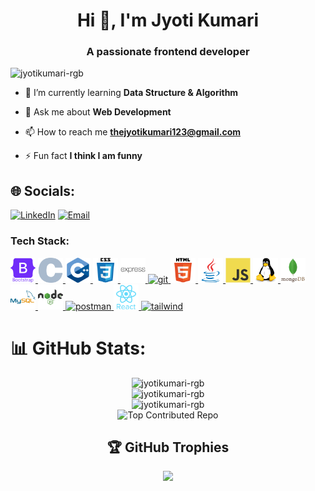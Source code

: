 


<h1 align="center">Hi 👋, I'm Jyoti Kumari</h1>
<h3 align="center">A passionate frontend developer</h3>
<p align="left">
  <img src="https://komarev.com/ghpvc/?username=jyotikumari-rgb&label=Profile%20views&color=0e75b6&style=flat" alt="jyotikumari-rgb" />
</p>

- 🌱 I’m currently learning **Data Structure & Algorithm**

- 💬 Ask me about **Web Development**

- 📫 How to reach me **thejyotikumari123@gmail.com**

- ⚡ Fun fact **I think I am funny**

## 🌐 Socials:
[![LinkedIn](https://img.shields.io/badge/LinkedIn-%230077B5.svg?logo=linkedin&logoColor=white)](https://www.linkedin.com/in/jyoti-kumari-1950a1322)
[![Email](https://img.shields.io/badge/Email-D14836?logo=gmail&logoColor=white)](mailto:thejyotikumari123@gmail.com)




<h3 align="left">Tech Stack:</h3>
<p align="left"> <a href="https://getbootstrap.com" target="_blank" rel="noreferrer"> <img src="https://raw.githubusercontent.com/devicons/devicon/master/icons/bootstrap/bootstrap-plain-wordmark.svg" alt="bootstrap" width="40" height="40"/> </a> <a href="https://www.cprogramming.com/" target="_blank" rel="noreferrer"> <img src="https://raw.githubusercontent.com/devicons/devicon/master/icons/c/c-original.svg" alt="c" width="40" height="40"/> </a> <a href="https://www.w3schools.com/cpp/" target="_blank" rel="noreferrer"> <img src="https://raw.githubusercontent.com/devicons/devicon/master/icons/cplusplus/cplusplus-original.svg" alt="cplusplus" width="40" height="40"/> </a> <a href="https://www.w3schools.com/css/" target="_blank" rel="noreferrer"> <img src="https://raw.githubusercontent.com/devicons/devicon/master/icons/css3/css3-original-wordmark.svg" alt="css3" width="40" height="40"/> </a> <a href="https://expressjs.com" target="_blank" rel="noreferrer"> <img src="https://raw.githubusercontent.com/devicons/devicon/master/icons/express/express-original-wordmark.svg" alt="express" width="40" height="40"/> </a> <a href="https://git-scm.com/" target="_blank" rel="noreferrer"> <img src="https://www.vectorlogo.zone/logos/git-scm/git-scm-icon.svg" alt="git" width="40" height="40"/> </a> <a href="https://www.w3.org/html/" target="_blank" rel="noreferrer"> <img src="https://raw.githubusercontent.com/devicons/devicon/master/icons/html5/html5-original-wordmark.svg" alt="html5" width="40" height="40"/> </a> <a href="https://www.java.com" target="_blank" rel="noreferrer"> <img src="https://raw.githubusercontent.com/devicons/devicon/master/icons/java/java-original.svg" alt="java" width="40" height="40"/> </a> <a href="https://developer.mozilla.org/en-US/docs/Web/JavaScript" target="_blank" rel="noreferrer"> <img src="https://raw.githubusercontent.com/devicons/devicon/master/icons/javascript/javascript-original.svg" alt="javascript" width="40" height="40"/> </a> <a href="https://www.linux.org/" target="_blank" rel="noreferrer"> <img src="https://raw.githubusercontent.com/devicons/devicon/master/icons/linux/linux-original.svg" alt="linux" width="40" height="40"/> </a> <a href="https://www.mongodb.com/" target="_blank" rel="noreferrer"> <img src="https://raw.githubusercontent.com/devicons/devicon/master/icons/mongodb/mongodb-original-wordmark.svg" alt="mongodb" width="40" height="40"/> </a> <a href="https://www.mysql.com/" target="_blank" rel="noreferrer"> <img src="https://raw.githubusercontent.com/devicons/devicon/master/icons/mysql/mysql-original-wordmark.svg" alt="mysql" width="40" height="40"/> </a> <a href="https://nodejs.org" target="_blank" rel="noreferrer"> <img src="https://raw.githubusercontent.com/devicons/devicon/master/icons/nodejs/nodejs-original-wordmark.svg" alt="nodejs" width="40" height="40"/> </a> <a href="https://postman.com" target="_blank" rel="noreferrer"> <img src="https://www.vectorlogo.zone/logos/getpostman/getpostman-icon.svg" alt="postman" width="40" height="40"/> </a> <a href="https://reactjs.org/" target="_blank" rel="noreferrer"> <img src="https://raw.githubusercontent.com/devicons/devicon/master/icons/react/react-original-wordmark.svg" alt="react" width="40" height="40"/> </a> <a href="https://tailwindcss.com/" target="_blank" rel="noreferrer"> <img src="https://www.vectorlogo.zone/logos/tailwindcss/tailwindcss-icon.svg" alt="tailwind" width="40" height="40"/> </a> </p>

# 📊 GitHub Stats:
<div align="center">
  
 <!-- Top Languages -->
<img src="https://github-readme-stats.vercel.app/api/top-langs/?username=jyotikumari-rgb&theme=default&show_icons=true&hide_border=true&layout=compact" alt="jyotikumari-rgb" width="400px" height="200px"/>

<br>

<!-- GitHub Stats -->
<img src="https://github-readme-stats.vercel.app/api?username=jyotikumari-rgb&theme=default&show_icons=true&hide_border=true&count_private=true" alt="jyotikumari-rgb" width="400px" height="200px"/>

<br>

<!-- Contribution Streak -->
<img src="https://github-readme-streak-stats.herokuapp.com?user=jyotikumari-rgb" alt="jyotikumari-rgb" width="400px" height="200px"/>

<br>

<!-- Top Contributed Repos -->
<img src="https://github-contributor-stats.vercel.app/api?username=jyotikumari-rgb&limit=5&theme=default&combine_all_yearly_contributions=true" alt="Top Contributed Repo" width="400px" height="200px"/>


## 🏆 GitHub Trophies
![](https://github-profile-trophy.vercel.app/?username=jyotikumari-rgb&theme=radical&no-frame=false&no-bg=true&margin-w=4)

